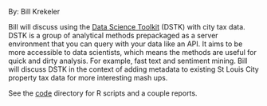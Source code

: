 By: Bill Krekeler

Bill will discuss using the [Data Science Toolkit](https://github.com/petewarden/dstk) (DSTK) with city tax data. DSTK is a group of analytical methods prepackaged as a server environment that you can query with your data like an API. It aims to be more accessible to data scientists, which means the methods are useful for quick and dirty analysis. For example, fast text and sentiment mining. Bill will discuss DSTK in the context of adding metadata to existing St Louis City property tax data for more interesting mash ups.

See the [code](code/) directory for R scripts and a couple reports.

